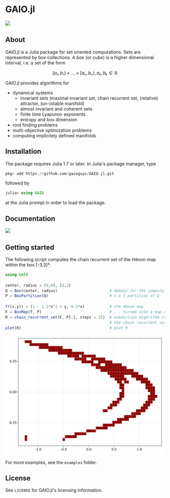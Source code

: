 # GAIO.jl

[![](https://img.shields.io/badge/docs-latest-blue.svg)](https://gaioguys.github.io/GAIO.jl/dev/)

## About 

GAIO.jl is a Julia package for set oriented computations.  Sets are represented by box collections. A _box_ (or _cube_) is a higher dimensional interval, i.e. a set of the form
```math
[a₁,b₁) × ... × [aₙ,bₙ),    aₖ,bₖ ∈ ℝ
```
GAIO.jl provides algorithms for  
* dynamical systems
  * invariant sets (maximal invariant set, chain recurrent set, (relative) attractor, (un-)stable manifold)
  * almost invariant and coherent sets
  * finite time Lyapunov exponents
  * entropy and box dimension
* root finding problems
* multi-objective optimization problems
* computing implicitely defined manifolds


## Installation

The package requires Julia 1.7 or later. In Julia's package manager, type
```julia
pkg> add https://github.com/gaioguys/GAIO.jl.git
```
followed by
```julia
julia> using GAIO
```
at the Julia prompt in order to load the package.

## Documentation

[![](https://img.shields.io/badge/docs-latest-blue.svg)](https://gaioguys.github.io/GAIO.jl/dev/)


## Getting started

The following script computes the chain recurrent set of the Hénon map within the box [-3,3]²: 

```julia
using GAIO

center, radius = (0,0), (3,3)
Q = Box(center, radius)                       # domain for the computation
P = BoxPartition(Q)                           # 1 x 1 partition of Q

f((x,y)) = (1 - 1.2*x^2 + y, 0.3*x)           # the Hénon map
F = BoxMap(f, P)                              # ... turned into a map on boxes
R = chain_recurrent_set(F, P[:], steps = 15)  # subdivison algorithm computing
                                              # the chain recurrent set R in Q
plot(R)                                       # plot R
```
![GitHub Logo](docs/src/assets/henon.svg)

For more examples, see the `examples` folder.

## License

See `LICENSE` for GAIO.jl's licensing information.

